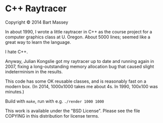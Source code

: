 # C++ Raytracer
Copyright © 2014 Bart Massey

In about 1990, I wrote a little raytracer in C++ as the
course project for a computer graphics class at
U. Oregon. About 5000 lines; seemed like a great way to
learn the language.

I hate C++.

Anyway, Julian Kongslie got my raytracer up to date and
running again in 2007, fixing a long-outstanding memory
allocation bug that caused slight indeterminism in the
results.

This code has some OK reusable classes, and is reasonably
fast on a modern box. (In 2014, 1000x1000 takes me about
4s. In 1990, 100x100 was minutes.)

Build with `make`, run with e.g. `./render 1000 1000`

This work is available under the "BSD License". Please see
the file COPYING in this distribution for license terms.
